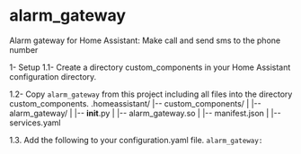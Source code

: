 # alarm_gateway
Alarm gateway for Home Assistant: Make call and send sms to the phone number

1- Setup 
1.1- Create a directory custom_components in your Home Assistant configuration directory.

1.2- Copy ```alarm_gateway``` from this project including all files into the directory custom_components.
.homeassistant/
|-- custom_components/
|   |-- alarm_gateway/
|       |-- __init__.py
|       |-- alarm_gateway.so
|       |-- manifest.json
|       |-- services.yaml

1.3. Add the following to your configuration.yaml file.
```alarm_gateway:```

